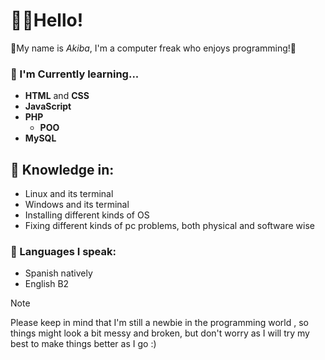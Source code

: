 # 👋😺Hello!
💫My name is *Akiba*, I'm a computer freak who enjoys programming!💫

### 📖 I'm Currently learning...
- **HTML** and **CSS**
- **JavaScript**
- **PHP**
  - **POO**
- **MySQL**

## 🧠 Knowledge in:
+ Linux and its terminal
+ Windows and its terminal
+ Installing different kinds of OS
+ Fixing different kinds of pc problems, both physical and software wise

### 💬 Languages I speak: 
+ Spanish natively
+ English B2

>[!NOTE]
> Please keep in mind that I'm still a newbie in the programming world , so things might look a bit messy and broken,
> but don't worry as I will try my best to make things better as I go :)
